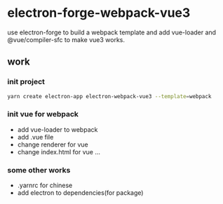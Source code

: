 # electron-forge-webpack-vue3

use electron-forge to build a webpack template and add vue-loader and @vue/compiler-sfc to make vue3 works.

## work
### init project
```bash
yarn create electron-app electron-webpack-vue3 --template=webpack
```
### init vue for webpack
- add vue-loader to webpack
- add .vue file
- change renderer for vue 
- change index.html for vue
...
### some other works
- .yarnrc for chinese
- add electron to dependencies(for package)
